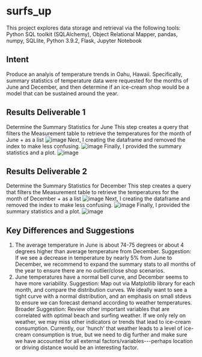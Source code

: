 # surfs_up
This project explores data storage and retrieval via the following tools: 
Python SQL toolkit (SQLAlchemy), Object Relational Mapper, pandas, numpy, SQLlite, Python 3.9.2, Flask, Jupyter Notebook
## Intent
Produce an analyis of temperature trends in Oahu, Hawaii. Specifically, summary statistics of temperature data were requested for the months of June and December, and then determine if an ice-cream shop would be a model that can be sustained around the year. 
## Results Deliverable 1
Determine the Summary Statistics for June
This step creates a query that filters the Measurement table to retrieve the temperatures for the month of June + as a list
![image](https://user-images.githubusercontent.com/102266450/172282032-178bcc89-bd03-4507-8d24-19b937f3f407.png)
Next, I creating the dataframe and removed the index to make less confusing. 
![image](https://user-images.githubusercontent.com/102266450/172282193-1fa8fb3e-056b-4b26-9896-93d912344353.png)
Finally, I provided the summary statistics and a plot. 
![image](https://user-images.githubusercontent.com/102266450/172282268-25bca93c-18c9-4991-99c0-5ff9a5b17a20.png)

## Results Deliverable 2
Determine the Summary Statistics for December 
This step creates a query that filters the Measurement table to retrieve the temperatures for the month of December + as a list
![image](https://user-images.githubusercontent.com/102266450/172282360-aea65537-78c1-4824-bc43-de2144d5ecee.png)
Next, I creating the dataframe and removed the index to make less confusing. 
![image](https://user-images.githubusercontent.com/102266450/172282379-6505c9a2-e7ea-42eb-b2e6-73ce430a857e.png)
Finally, I provided the summary statistics and a plot. 
![image](https://user-images.githubusercontent.com/102266450/172282399-f44b8417-8801-4efd-8d12-58d7f4be7c61.png)

## Key Differences and Suggestions
1. The average temperature in June is about 74-75 degrees or about 4 degrees higher than average temperature from December. 
Suggestion: If we see a decrease in temperature by nearly 5% from June to December, we recommend to expand the summary stats to all months of the year to ensure there are no outlier/close shop scenarios. 
2. June temperatures have a normal bell curve, and December seems to have more variability. 
Suggestion: Map out via Matplotlib library for each month, and compare the distribution curves. We ideally want to see a tight curve with a normal distribution, and an emphasis on small stdevs to ensure we can forecast demand according to weather temperatures. 
Broader Suggestion: Review other important variables that are correlated with optimal beach and surfing weather. If we only rely on weather, we may miss other indicators or trends that lead to ice-cream consumption. Currently, our 'hunch' that weather leads to a level of ice-cream consumption is true, but we need to dig further and make sure we have accounted for all external factors/variables---perhaps location or driving distance would be an interesting factor.
